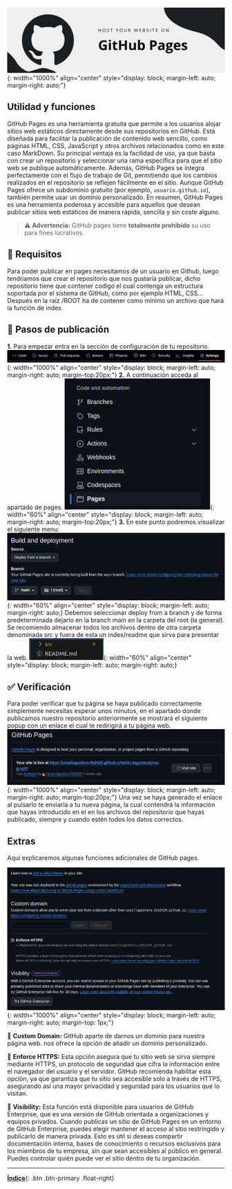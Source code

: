 
![Imagen](./images/pages.png){: width="1000%" align="center" style="display: block; margin-left: auto; margin-right: auto;"}

## Utilidad y funciones

GitHub Pages es una herramienta gratuita que permite a los usuarios alojar sitios web estáticos directamente desde sus repositorios en GitHub. Está diseñada para facilitar la publicación de contenido web sencillo, como páginas HTML, CSS, JavaScript y otros archivos relacionados como en este caso MarkDown. Su principal ventaja es la facilidad de uso, ya que basta con crear un repositorio y seleccionar una rama específica para que el sitio web se publique automáticamente. Además, GitHub Pages se integra perfectamente con el flujo de trabajo de Git, permitiendo que los cambios realizados en el repositorio se reflejen fácilmente en el sitio. Aunque GitHub Pages ofrece un subdominio gratuito (por ejemplo, `usuario.github.io`), también permite usar un dominio personalizado. En resumen, GitHub Pages es una herramienta poderosa y accesible para aquellos que desean publicar sitios web estáticos de manera rápida, sencilla y sin coste alguno.

> **⚠️ Advertencia:** GitHub pages tiene **totalmente prohibido** su uso para fines lucrativos.

## 📝 Requisitos

Para poder publicar en pages necesitamos de un usuario en Github, luego tendriamos que crear el repositorio que nos gustaría publicar, dicho repositorio tiene que contener codigo el cual contenga un estructura soportada por el sistema de GitHub, como por ejemplo HTML, CSS... Después en la raíz /ROOT ha de contener como mínimo un archivo que hará la función de index.

## 👣 Pasos de publicación

**1.** Para empezar entra en la sección de configuración de tu repositorio.
![Imagen](./images/sel_seting.png){: width="1000%" align="center" style="display: block; margin-left: auto; margin-right: auto; margin-top:20px;"}
**2.** A continuación acceda al apartado de pages.
![Imagen](./images/sel_pag.png){: width="60%" align="center" style="display: block; margin-left: auto; margin-right: auto; margin-top:20px;"}
**3.** En este punto podremos visualizar el siguiente menu:
![Imagen](./images/config_root.png){: width="60%" align="center" style="display: block; margin-left: auto; margin-right: auto;}
Debemos seleccionar deploy from a branch y de forma predeterminada dejarlo en la branch main en la carpeta del root (la general). Se recomiendo almacenar todos los archivos dentro de otra carpeta denominada src y fuera de esta un index/readme que sirva para presentar la web.
![Imagen](./images/org.png){: width="60%" align="center" style="display: block; margin-left: auto; margin-right: auto;}

## ✅ Verificación

Para poder verificar que tu página se haya publicado correctamente simplemente necesitas esperar unos minutos, en el apartado donde publicamos nuestro repositorio anteriormente se mostrará el siguiente popup con un enlace el cual te redirigirá a tu página web.
![Imagen](./images/result_final.png){: width="1000%" align="center" style="display: block; margin-left: auto; margin-right: auto; margin-top:20px;"}
Una vez se haya generado el enlace al pulsarlo te enviaría a tu nueva página, la cual contendrá la información que hayas introducido en el en los archivos del repositorio que hayas publicado, siempre y cuando estén todos los datos correctos.

## Extras

Aquí explicaremos algunas funciones adicionales de GitHub pages.

![Imagen](./images/config_extra.png){: width="1000%" align="center" style="display: block; margin-left: auto; margin-right: auto; margin-top: 1px;"}

🔹 **Custom Domain:** GitHub aparte de darnos un dominio para nuestra página web. nos ofrece la opción de añadir un dominio personalizado.

🔹 **Enforce HTTPS:** Esta opción asegura que tu sitio web se sirva siempre mediante HTTPS, un protocolo de seguridad que cifra la información entre el navegador del usuario y el servidor. GitHub recomienda habilitar esta opción, ya que garantiza que tu sitio sea accesible solo a través de HTTPS, asegurando así una mayor privacidad y seguridad para los usuarios que lo visitan.

🔹 **Visibility:** Esta función está disponible para usuarios de GitHub Enterprise, que es una versión de GitHub orientada a organizaciones y equipos privados. Cuando publicas un sitio de GitHub Pages en un entorno de GitHub Enterprise, puedes elegir mantener el acceso al sitio restringido y publicarlo de manera privada. Esto es útil si deseas compartir documentación interna, bases de conocimiento o recursos exclusivos para los miembros de tu empresa, sin que sean accesibles al público en general. Puedes controlar quién puede ver el sitio dentro de tu organización.

---

[**Índice**](../../README.md){: .btn .btn-primary .float-right}
